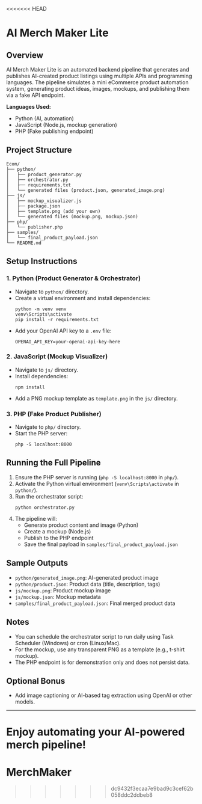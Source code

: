 <<<<<<< HEAD
# AI Merch Maker Lite

## Overview
AI Merch Maker Lite is an automated backend pipeline that generates and publishes AI-created product listings using multiple APIs and programming languages. The pipeline simulates a mini eCommerce product automation system, generating product ideas, images, mockups, and publishing them via a fake API endpoint.

**Languages Used:**
- Python (AI, automation)
- JavaScript (Node.js, mockup generation)
- PHP (Fake publishing endpoint)

## Project Structure
```
Ecom/
├── python/
│   ├── product_generator.py
│   ├── orchestrator.py
│   ├── requirements.txt
│   └── generated files (product.json, generated_image.png)
├── js/
│   ├── mockup_visualizer.js
│   ├── package.json
│   ├── template.png (add your own)
│   └── generated files (mockup.png, mockup.json)
├── php/
│   └── publisher.php
├── samples/
│   └── final_product_payload.json
└── README.md
```

## Setup Instructions

### 1. Python (Product Generator & Orchestrator)
- Navigate to `python/` directory.
- Create a virtual environment and install dependencies:
  ```
  python -m venv venv
  venv\Scripts\activate
  pip install -r requirements.txt
  ```
- Add your OpenAI API key to a `.env` file:
  ```
  OPENAI_API_KEY=your-openai-api-key-here
  ```

### 2. JavaScript (Mockup Visualizer)
- Navigate to `js/` directory.
- Install dependencies:
  ```
  npm install
  ```
- Add a PNG mockup template as `template.png` in the `js/` directory.

### 3. PHP (Fake Product Publisher)
- Navigate to `php/` directory.
- Start the PHP server:
  ```
  php -S localhost:8000
  ```

## Running the Full Pipeline
1. Ensure the PHP server is running (`php -S localhost:8000` in `php/`).
2. Activate the Python virtual environment (`venv\Scripts\activate` in `python/`).
3. Run the orchestrator script:
   ```
   python orchestrator.py
   ```
4. The pipeline will:
   - Generate product content and image (Python)
   - Create a mockup (Node.js)
   - Publish to the PHP endpoint
   - Save the final payload in `samples/final_product_payload.json`

## Sample Outputs
- `python/generated_image.png`: AI-generated product image
- `python/product.json`: Product data (title, description, tags)
- `js/mockup.png`: Product mockup image
- `js/mockup.json`: Mockup metadata
- `samples/final_product_payload.json`: Final merged product data

## Notes
- You can schedule the orchestrator script to run daily using Task Scheduler (Windows) or cron (Linux/Mac).
- For the mockup, use any transparent PNG as a template (e.g., t-shirt mockup).
- The PHP endpoint is for demonstration only and does not persist data.

## Optional Bonus
- Add image captioning or AI-based tag extraction using OpenAI or other models.

---

**Enjoy automating your AI-powered merch pipeline!** 
=======
# MerchMaker
>>>>>>> dc9432f3ecaa7e9bad9c3cef62b058ddc2ddbeb8
